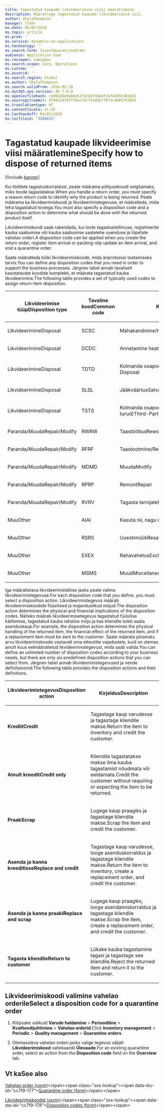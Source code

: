 ```yaml
---
title: Tagastatud kaupade likvideerimise viisi määratlemine
description: Määratlege tagastatud kaupade likvideerimise viis.
author: ShylaThompson
manager: tfehr
ms.date: 05/07/2018
ms.topic: article
ms.prod: ''
ms.service: dynamics-ax-applications
ms.technology: ''
ms.search.form: InventQuarantineOrder
audience: Application User
ms.reviewer: kamaybac
ms.search.scope: Core, Operations
ms.custom: ''
ms.assetid: ''
ms.search.region: Global
ms.author: ShylaThompson
ms.search.validFrom: 2016-02-28
ms.dyn365.ops.version: AX 7.0.0
ms.openlocfilehash: cb991b5e9abbe517dcbd73de4f34744955383e82
ms.sourcegitcommit: 4f9912439ff78acf0c754d5bff972c4b85763093
ms.translationtype: HT
ms.contentlocale: et-EE
ms.lasthandoff: 04/02/2020
ms.locfileid: "3206653"
---
```

# <a name="specify-how-to-dispose-of-returned-items"></a><span data-ttu-id="cc7f9-103">Tagastatud kaupade likvideerimise viisi määratlemine</span><span class="sxs-lookup"><span data-stu-id="cc7f9-103">Specify how to dispose of returned items</span></span> 

[!include [banner](../includes/banner.md)]


<span data-ttu-id="cc7f9-104">Kui töötlete tagastuskorraldust, peate määrama põhjusekoodi selgitamaks, miks toode tagastatakse.</span><span class="sxs-lookup"><span data-stu-id="cc7f9-104">When you handle a return order, you must specify a reason return code to identify why the product is being returned.</span></span> <span data-ttu-id="cc7f9-105">Peate määrama ka likvideerimiskoodi ja likvideerimistegevuse, et määratleda, mida teha tagastatud tootega.</span><span class="sxs-lookup"><span data-stu-id="cc7f9-105">You must also specify a disposition code and a disposition action to determine what should be done with the returned product itself.</span></span>

<span data-ttu-id="cc7f9-106">Likvideerimiskoodi saab rakendada, kui loote tagastustellimuse, registreerite kauba saabumise või kauba saabumise saatelehe uuenduse ja lõpetate vahelao orderi.</span><span class="sxs-lookup"><span data-stu-id="cc7f9-106">A disposition code can be applied when you create the return order, register item arrival or packing-slip update an item arrival, and end a quarantine order.</span></span>

<span data-ttu-id="cc7f9-107">Saate määratleda kõiki likvideerimiskoode, mida äriprotsessi toetamiseks tarvis.</span><span class="sxs-lookup"><span data-stu-id="cc7f9-107">You can define any disposition codes that you need in order to support the business processes.</span></span> <span data-ttu-id="cc7f9-108">Järgnev tabel annab tavaliselt kasutatavate koodide komplekti, et määrata tagastatud kauba likvideerimine.</span><span class="sxs-lookup"><span data-stu-id="cc7f9-108">The following table provides a set of typically used codes to assign return-item disposition.</span></span>

<table>
<colgroup>
<col style="width: 33%" />
<col style="width: 33%" />
<col style="width: 33%" />
</colgroup>
<thead>
<tr class="header">
<th><p><span data-ttu-id="cc7f9-109">Likvideerimise tüüp</span><span class="sxs-lookup"><span data-stu-id="cc7f9-109">Disposition type</span></span></p></th>
<th><p><span data-ttu-id="cc7f9-110">Tavaline kood</span><span class="sxs-lookup"><span data-stu-id="cc7f9-110">Common code</span></span></p></th>
<th><p><span data-ttu-id="cc7f9-111">Kirjeldus</span><span class="sxs-lookup"><span data-stu-id="cc7f9-111">Description</span></span></p></th>
</tr>
</thead>
<tbody>
<tr class="odd">
<td><p><span data-ttu-id="cc7f9-112">Likvideerimine</span><span class="sxs-lookup"><span data-stu-id="cc7f9-112">Disposal</span></span></p></td>
<td><p><span data-ttu-id="cc7f9-113">SC</span><span class="sxs-lookup"><span data-stu-id="cc7f9-113">SC</span></span></p></td>
<td><p><span data-ttu-id="cc7f9-114">Mahakandmine/Hävitamine</span><span class="sxs-lookup"><span data-stu-id="cc7f9-114">Scrap/Destroy</span></span></p></td>
</tr>
<tr class="even">
<td><p><span data-ttu-id="cc7f9-115">Likvideerimine</span><span class="sxs-lookup"><span data-stu-id="cc7f9-115">Disposal</span></span></p></td>
<td><p><span data-ttu-id="cc7f9-116">DC</span><span class="sxs-lookup"><span data-stu-id="cc7f9-116">DC</span></span></p></td>
<td><p><span data-ttu-id="cc7f9-117">Annetamine heategevuseks</span><span class="sxs-lookup"><span data-stu-id="cc7f9-117">Donate to Charity</span></span></p></td>
</tr>
<tr class="odd">
<td><p><span data-ttu-id="cc7f9-118">Likvideerimine</span><span class="sxs-lookup"><span data-stu-id="cc7f9-118">Disposal</span></span></p></td>
<td><p><span data-ttu-id="cc7f9-119">TD</span><span class="sxs-lookup"><span data-stu-id="cc7f9-119">TD</span></span></p></td>
<td><p><span data-ttu-id="cc7f9-120">Kolmanda osapoole likvideerimine</span><span class="sxs-lookup"><span data-stu-id="cc7f9-120">Third-Party Disposal</span></span></p></td>
</tr>
<tr class="even">
<td><p><span data-ttu-id="cc7f9-121">Likvideerimine</span><span class="sxs-lookup"><span data-stu-id="cc7f9-121">Disposal</span></span></p></td>
<td><p><span data-ttu-id="cc7f9-122">SL</span><span class="sxs-lookup"><span data-stu-id="cc7f9-122">SL</span></span></p></td>
<td><p><span data-ttu-id="cc7f9-123">Jääkväärtus</span><span class="sxs-lookup"><span data-stu-id="cc7f9-123">Salvage</span></span></p></td>
</tr>
<tr class="odd">
<td><p><span data-ttu-id="cc7f9-124">Likvideerimine</span><span class="sxs-lookup"><span data-stu-id="cc7f9-124">Disposal</span></span></p></td>
<td><p><span data-ttu-id="cc7f9-125">TS</span><span class="sxs-lookup"><span data-stu-id="cc7f9-125">TS</span></span></p></td>
<td><p><span data-ttu-id="cc7f9-126">Kolmanda osapoole müük (teisejärgulised turud)</span><span class="sxs-lookup"><span data-stu-id="cc7f9-126">Third-Party Sale (Secondary Markets)</span></span></p></td>
</tr>
<tr class="even">
<td><p><span data-ttu-id="cc7f9-127">Paranda/Muuda</span><span class="sxs-lookup"><span data-stu-id="cc7f9-127">Repair/Modify</span></span></p></td>
<td><p><span data-ttu-id="cc7f9-128">RW</span><span class="sxs-lookup"><span data-stu-id="cc7f9-128">RW</span></span></p></td>
<td><p><span data-ttu-id="cc7f9-129">Taastöötlus</span><span class="sxs-lookup"><span data-stu-id="cc7f9-129">Rework</span></span></p></td>
</tr>
<tr class="odd">
<td><p><span data-ttu-id="cc7f9-130">Paranda/Muuda</span><span class="sxs-lookup"><span data-stu-id="cc7f9-130">Repair/Modify</span></span></p></td>
<td><p><span data-ttu-id="cc7f9-131">RF</span><span class="sxs-lookup"><span data-stu-id="cc7f9-131">RF</span></span></p></td>
<td><p><span data-ttu-id="cc7f9-132">Taastootmine/Remontimine</span><span class="sxs-lookup"><span data-stu-id="cc7f9-132">Remanufacture/Refurbish</span></span></p></td>
</tr>
<tr class="even">
<td><p><span data-ttu-id="cc7f9-133">Paranda/Muuda</span><span class="sxs-lookup"><span data-stu-id="cc7f9-133">Repair/Modify</span></span></p></td>
<td><p><span data-ttu-id="cc7f9-134">MD</span><span class="sxs-lookup"><span data-stu-id="cc7f9-134">MD</span></span></p></td>
<td><p><span data-ttu-id="cc7f9-135">Muuda</span><span class="sxs-lookup"><span data-stu-id="cc7f9-135">Modify</span></span></p></td>
</tr>
<tr class="odd">
<td><p><span data-ttu-id="cc7f9-136">Paranda/Muuda</span><span class="sxs-lookup"><span data-stu-id="cc7f9-136">Repair/Modify</span></span></p></td>
<td><p><span data-ttu-id="cc7f9-137">RP</span><span class="sxs-lookup"><span data-stu-id="cc7f9-137">RP</span></span></p></td>
<td><p><span data-ttu-id="cc7f9-138">Remont</span><span class="sxs-lookup"><span data-stu-id="cc7f9-138">Repair</span></span></p></td>
</tr>
<tr class="even">
<td><p><span data-ttu-id="cc7f9-139">Paranda/Muuda</span><span class="sxs-lookup"><span data-stu-id="cc7f9-139">Repair/Modify</span></span></p></td>
<td><p><span data-ttu-id="cc7f9-140">RV</span><span class="sxs-lookup"><span data-stu-id="cc7f9-140">RV</span></span></p></td>
<td><p><span data-ttu-id="cc7f9-141">Tagasta tarnijale</span><span class="sxs-lookup"><span data-stu-id="cc7f9-141">Return to Vendor</span></span></p></td>
</tr>
<tr class="odd">
<td><p><span data-ttu-id="cc7f9-142">Muu</span><span class="sxs-lookup"><span data-stu-id="cc7f9-142">Other</span></span></p></td>
<td><p><span data-ttu-id="cc7f9-143">AI</span><span class="sxs-lookup"><span data-stu-id="cc7f9-143">AI</span></span></p></td>
<td><p><span data-ttu-id="cc7f9-144">Kasuta nii, nagu on</span><span class="sxs-lookup"><span data-stu-id="cc7f9-144">Use as is</span></span></p></td>
</tr>
<tr class="even">
<td><p><span data-ttu-id="cc7f9-145">Muu</span><span class="sxs-lookup"><span data-stu-id="cc7f9-145">Other</span></span></p></td>
<td><p><span data-ttu-id="cc7f9-146">RS</span><span class="sxs-lookup"><span data-stu-id="cc7f9-146">RS</span></span></p></td>
<td><p><span data-ttu-id="cc7f9-147">Uuestimüük</span><span class="sxs-lookup"><span data-stu-id="cc7f9-147">Resale</span></span></p></td>
</tr>
<tr class="odd">
<td><p><span data-ttu-id="cc7f9-148">Muu</span><span class="sxs-lookup"><span data-stu-id="cc7f9-148">Other</span></span></p></td>
<td><p><span data-ttu-id="cc7f9-149">EX</span><span class="sxs-lookup"><span data-stu-id="cc7f9-149">EX</span></span></p></td>
<td><p><span data-ttu-id="cc7f9-150">Rahavahetus</span><span class="sxs-lookup"><span data-stu-id="cc7f9-150">Exchange</span></span></p></td>
</tr>
<tr class="even">
<td><p><span data-ttu-id="cc7f9-151">Muu</span><span class="sxs-lookup"><span data-stu-id="cc7f9-151">Other</span></span></p></td>
<td><p><span data-ttu-id="cc7f9-152">MS</span><span class="sxs-lookup"><span data-stu-id="cc7f9-152">MS</span></span></p></td>
<td><p><span data-ttu-id="cc7f9-153">Muud</span><span class="sxs-lookup"><span data-stu-id="cc7f9-153">Miscellaneous</span></span></p></td>
</tr>
</tbody>
</table>


<span data-ttu-id="cc7f9-154">Iga määratletava likvideerimistähise jaoks peate valima likvideerimistegevuse.</span><span class="sxs-lookup"><span data-stu-id="cc7f9-154">For each disposition code that you define, you must select a disposition action.</span></span> <span data-ttu-id="cc7f9-155">Likvideerimistegevus määrab likvideerimiskoodide füüsilised ja majanduslikud mõjud.</span><span class="sxs-lookup"><span data-stu-id="cc7f9-155">The disposition action determines the physical and financial implications of the disposition codes.</span></span> <span data-ttu-id="cc7f9-156">Näiteks määrab likvideerimisetegevus tagastatud füüsilise käitlemise, tagastatud kauba rahalise mõju ja kas kliendile tuleb saata asenduskaup.</span><span class="sxs-lookup"><span data-stu-id="cc7f9-156">For example, the disposition action determines the physical handling of the returned item, the financial effect of the returned item, and if a replacement item must be sent to the customer.</span></span> <span data-ttu-id="cc7f9-157">Saate määrata piiramatu arvu likvideerimiskoode vastavalt oma ettevõtte vajadustele, kuid on olemas ainult kuus eelmääratletud likvideerimistegevust, mida saab valida.</span><span class="sxs-lookup"><span data-stu-id="cc7f9-157">You can define an unlimited number of disposition codes according to your business needs, but there are only six predefined disposition actions that you can select from.</span></span> <span data-ttu-id="cc7f9-158">Järgnev tabel annab likvideerimistegevused ja nende definitsioonid.</span><span class="sxs-lookup"><span data-stu-id="cc7f9-158">The following table provides the disposition actions and their definitions.</span></span>

<table>
<colgroup>
<col style="width: 50%" />
<col style="width: 50%" />
</colgroup>
<thead>
<tr class="header">
<th><p><span data-ttu-id="cc7f9-159">Likvideerimistegevus</span><span class="sxs-lookup"><span data-stu-id="cc7f9-159">Disposition action</span></span></p></th>
<th><p><span data-ttu-id="cc7f9-160">Kirjeldus</span><span class="sxs-lookup"><span data-stu-id="cc7f9-160">Description</span></span></p></th>
</tr>
</thead>
<tbody>
<tr class="odd">
<td><p><span data-ttu-id="cc7f9-161"><strong>Krediit</strong></span><span class="sxs-lookup"><span data-stu-id="cc7f9-161"><strong>Credit</strong></span></span></p></td>
<td><p><span data-ttu-id="cc7f9-162">Tagastage kaup varudesse ja tagastage kliendile makse.</span><span class="sxs-lookup"><span data-stu-id="cc7f9-162">Return the item to inventory and credit the customer.</span></span></p></td>
</tr>
<tr class="even">
<td><p><span data-ttu-id="cc7f9-163"><strong>Ainult kreedit</strong></span><span class="sxs-lookup"><span data-stu-id="cc7f9-163"><strong>Credit only</strong></span></span></p></td>
<td><p><span data-ttu-id="cc7f9-164">Kliendile tagastatakse makse ilma kauba tagastamist nõudmata või eeldamata.</span><span class="sxs-lookup"><span data-stu-id="cc7f9-164">Credit the customer without requiring or expecting the item to be returned.</span></span></p></td>
</tr>
<tr class="odd">
<td><p><span data-ttu-id="cc7f9-165"><strong>Praak</strong></span><span class="sxs-lookup"><span data-stu-id="cc7f9-165"><strong>Scrap</strong></span></span></p></td>
<td><p><span data-ttu-id="cc7f9-166">Lugege kaup praagiks ja tagastage kliendile makse.</span><span class="sxs-lookup"><span data-stu-id="cc7f9-166">Scrap the item and credit the customer.</span></span></p></td>
</tr>
<tr class="even">
<td><p><span data-ttu-id="cc7f9-167"><strong>Asenda ja kanna kreeditisse</strong></span><span class="sxs-lookup"><span data-stu-id="cc7f9-167"><strong>Replace and credit</strong></span></span></p></td>
<td><p><span data-ttu-id="cc7f9-168">Tagastage kaup varudesse, looge asenduskorraldus ja tagastage kliendile makse.</span><span class="sxs-lookup"><span data-stu-id="cc7f9-168">Return the item to inventory, create a replacement order, and credit the customer.</span></span></p></td>
</tr>
<tr class="odd">
<td><p><span data-ttu-id="cc7f9-169"><strong>Asenda ja kanna praaki</strong></span><span class="sxs-lookup"><span data-stu-id="cc7f9-169"><strong>Replace and scrap</strong></span></span></p></td>
<td><p><span data-ttu-id="cc7f9-170">Lugege kaup praagiks, looge asendamiskorraldus ja tagastage kliendile makse.</span><span class="sxs-lookup"><span data-stu-id="cc7f9-170">Scrap the item, create a replacement order, and credit the customer.</span></span></p></td>
</tr>
<tr class="even">
<td><p><span data-ttu-id="cc7f9-171"><strong>Tagasta kliendile</strong></span><span class="sxs-lookup"><span data-stu-id="cc7f9-171"><strong>Return to customer</strong></span></span></p></td>
<td><p><span data-ttu-id="cc7f9-172">Lükake kauba tagastamine tagasi ja tagastage see kliendile.</span><span class="sxs-lookup"><span data-stu-id="cc7f9-172">Reject the returned item and return it to the customer.</span></span></p></td>
</tr>
</tbody>
</table>


## <a name="select-a-disposition-code-for-a-quarantine-order"></a><span data-ttu-id="cc7f9-173">Likvideerimiskoodi valimine vahelao orderile</span><span class="sxs-lookup"><span data-stu-id="cc7f9-173">Select a disposition code for a quarantine order</span></span>

1.  <span data-ttu-id="cc7f9-174">Klõpsake valikuid **Varude haldamine** \> **Perioodiline** \> **Kvaliteedijuhtimine** \> **Vahelao orderid**.</span><span class="sxs-lookup"><span data-stu-id="cc7f9-174">Click **Inventory management** \> **Periodic** \> **Quality management** \> **Quarantine orders**.</span></span>

2.  <span data-ttu-id="cc7f9-175">Olemasoleva vahelao orderi jaoks valige tegevus väljalt **Likvideerimiskood** vahekaardil **Ülevaade**.</span><span class="sxs-lookup"><span data-stu-id="cc7f9-175">For an existing quarantine order, select an action from the **Disposition code** field on the **Overview** tab.</span></span>



## <a name="see-also"></a><span data-ttu-id="cc7f9-176">Vt ka</span><span class="sxs-lookup"><span data-stu-id="cc7f9-176">See also</span></span>

<span data-ttu-id="cc7f9-177">[Vahelao order (vorm)](https://technet.microsoft.com/library/aa554073(v=ax.60))</span><span class="sxs-lookup"><span data-stu-id="cc7f9-177">[Quarantine order (form)](https://technet.microsoft.com/library/aa554073(v=ax.60))</span></span>

<span data-ttu-id="cc7f9-178">[Likvideerimiskoodid (vorm)](https://technet.microsoft.com/library/hh597113\(v=ax.60\))</span><span class="sxs-lookup"><span data-stu-id="cc7f9-178">[Disposition codes (form)](https://technet.microsoft.com/library/hh597113\(v=ax.60\))</span></span>

  


